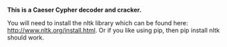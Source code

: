 <strong>This is a Caeser Cypher decoder and cracker.</strong>
<p>You will need to install the nltk library which can be found here: <a href='http://www.nltk.org/install.html' >http://www.nltk.org/install.html</a>. Or if you like using pip, then pip install nltk should work.</p>
